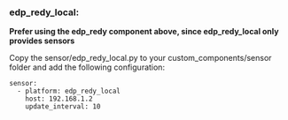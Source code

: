 ### edp_redy_local: 
**Prefer using the edp_redy component above, since edp_redy_local only provides sensors**

Copy the sensor/edp_redy_local.py to your custom_components/sensor folder and add the following configuration:

```
sensor:
  - platform: edp_redy_local
    host: 192.168.1.2
    update_interval: 10
```
